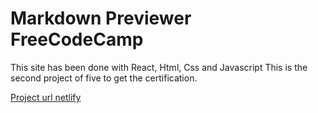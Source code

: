 # Markdown Previewer FreeCodeCamp

This site has been done with React, Html, Css and Javascript
This is the second project of five to get the certification.

[Project url netlify](https://main--02-react-markdown-previewer.netlify.app/)